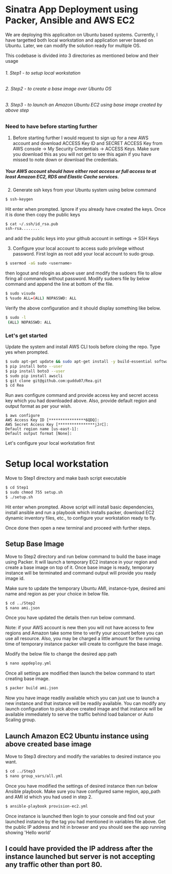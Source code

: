 # Sinatra App Deployment using Packer, Ansible and AWS EC2

We are deploying this applicaiton on Ubuntu based systems. Currently, I have targetted both local workstation and application server based on Ubuntu. Later, we can modify the solution ready for multiple OS.

This codebase is divided into 3 directories as mentioned below and their usage
###### 1. Step1 - to setup local workstation 
###### 2. Step2 - to create a base image over Ubuntu OS
###### 3. Step3 - to launch an Amazon Ubuntu EC2 using base image created by above step

### Need to have before starting further
1. Before starting further I would request to sign up for a new AWS account and download ACCESS Key ID and SECRET ACCESS Key from AWS console -> My Security Credentials -> ACCESS Keys. Make sure you download this as you will not get to see this again if you have missed to note down or download the credentials.
##### Your AWS account should have either root access or full access to at least Amazon EC2, RDS and Elastic Cache services.
2. Generate ssh keys from your Ubuntu system using below command 
```sh
$ ssh-keygen
```
Hit enter when prompted. Ignore if you already have created the keys. Once it is done then copy the public keys 
```sh
$ cat ~/.ssh/id_rsa.pub
ssh-rsa........
```
and add the public keys into your github account in settings -> SSH Keys

3. Configure your local account to access sudo privilege without password. First login as root add your local account to sudo group.
```sh
$ usermod -aG sudo <username>
```
then logout and relogin as above user and modify the sudoers file to allow firing all commands without password. Modify sudoers file by below command and append the line at bottom of the file.
```sh
$ sudo visudo
$ %sudo	ALL=(ALL) NOPASSWD: ALL
```
Verify the above configuration and it should display something like below.
```sh
$ sudo -l
 (ALL) NOPASSWD: ALL
```

### Let's get started 
Update the system and install AWS CLI tools before cloing the repo. Type yes when prompted.
```sh
$ sudo apt-get update && sudo apt-get install -y build-essential software-properties-common python-dev python-pip git
$ pip install boto --user
$ pip install boto3 --user
$ sudo pip install awscli
$ git clone git@github.com:guddu07/Rea.git
$ cd Rea
```
Run aws configure command and provide access key and secret access key which you had downloaded above. Also, provide default region and output format as per your wish.
```
$ aws configure
AWS Access Key ID [****************6QDQ]: 
AWS Secret Access Key [****************jJrC]: 
Default region name [us-east-1]: 
Default output format [None]: 
```

Let's configure your local workstation first

# Setup local workstation
Move to Step1 directory and make bash script executable
```sh
$ cd Step1
$ sudo chmod 755 setup.sh
$ ./setup.sh
```
Hit enter when prompted. Above script will install basic dependencies, install ansible and run a playbook which installs packer, download EC2 dynamic inventory files, etc., to configure your workstation ready to fly. 

Once done then open a new terminal and proceed with further steps.

## Setup Base Image
Move to Step2 directory and run below command to build the base image using Packer. It will launch a temporary EC2 instance in your region and create a base image on top of it. Once base image is ready, temporary instance will be terminated and command output will provide you ready image id.

Make sure to update the temporary Ubuntu AMI, instance-type, desired ami name and region as per your choice in below file.
```sh
$ cd ../Step2
$ nano ami.json
```
Once you have updated the details then run below command. 

Note: if your AWS account is new then you will not have access to few regions and Amazon take some time to verify your account before you can use all resource. Also, you may be charged a little amount for the running time of temporary instance packer will create to configure the base image.

Modify the below file to change the desired app path
```sh
$ nano appdeploy.yml
```
Once all settings are modified then launch the below command to start creating base image.
```sh
$ packer build ami.json
```

Now you have image readily available which you can just use to launch a new instance and that instance will be readily available. You can modify any launch configuration to pick above created image and that instance will be available immediately to serve the traffic behind load balancer or Auto Scaling group.

## Launch Amazon EC2 Ubuntu instance using above created base image

Move to Step3 directory and modify the variables to desired instance you want.
```sh
$ cd ../Step3
$ nano group_vars/all.yml
```
Once you have modified the settings of desired instance then run below Ansible playbook. Make sure you have configured same region, app_path and AMI id which you had used in step 2.

```sh
$ ansible-playbook provision-ec2.yml
```
Once instance is launched then login to your console and find out your launched instance by the tag you had mentioned in variables file above. Get the public IP address and hit in browser and you should see the app running showing 'Hello world'

## I could have provided the IP address after the instance launched but server is not accepting any traffic other than port 80.
